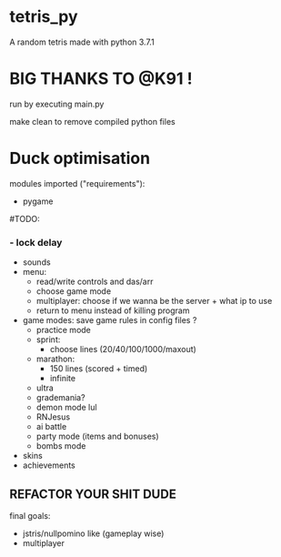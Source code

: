 # tetris_py
A random tetris made with python 3.7.1

# BIG THANKS TO @K91 !

run by executing main.py

make clean to remove compiled python files

# __Duck optimisation__

modules imported ("requirements"):
- pygame

#TODO:
### - lock delay
- sounds
- menu:
    - read/write controls and das/arr
    - choose game mode
    - multiplayer: choose if we wanna be the server + what ip to use
    - return to menu instead of killing program
- game modes: save game rules in config files ?
    - practice mode
    - sprint:
        - choose lines (20/40/100/1000/maxout)
    - marathon:
        - 150 lines (scored + timed)
        - infinite
    - ultra
    - grademania?
    - demon mode lul
    - RNJesus
    - ai battle
    - party mode (items and bonuses)
    - bombs mode
- skins
- achievements

## REFACTOR YOUR SHIT DUDE

final goals:
- jstris/nullpomino like (gameplay wise)
- multiplayer
